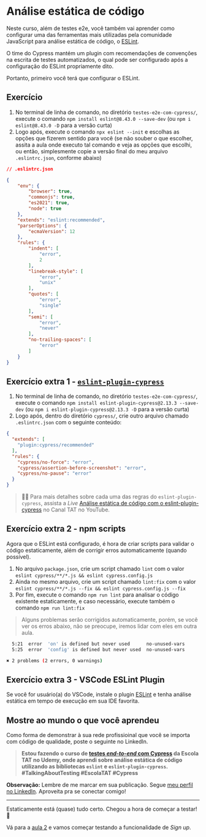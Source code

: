 # Análise estática de código

Neste curso, além de testes e2e, você também vai aprender como configurar uma das ferramentas mais utilizadas pela comunidade JavaScript para análise estática de código, o [ESLint](http://npmjs.com/package/eslint).

O time do Cypress mantém um plugin com recomendações de convenções na escrita de testes automatizados, o qual pode ser configurado após a configuração do ESLint propriamente dito.

Portanto, primeiro você terá que configurar o ESLint.

## Exercício

1. No terminal de linha de comando, no diretório `testes-e2e-com-cypress/`, execute o comando `npm install eslint@8.43.0 --save-dev` (ou `npm i eslint@8.43.0 -D` para a versão curta)
2. Logo após, execute o comando `npx eslint --init` e escolhas as opções que fizerem sentido para você (se não souber o que escolher, assita a aula onde executo tal comando e veja as opções que escolhi, ou então, simplesmente copie a versão final do meu arquivo `.eslintrc.json`, conforme abaixo)

```json
// .eslintrc.json

{
    "env": {
        "browser": true,
        "commonjs": true,
        "es2021": true,
        "node": true
    },
    "extends": "eslint:recommended",
    "parserOptions": {
        "ecmaVersion": 12
    },
    "rules": {
        "indent": [
            "error",
            2
        ],
        "linebreak-style": [
            "error",
            "unix"
        ],
        "quotes": [
            "error",
            "single"
        ],
        "semi": [
            "error",
            "never"
        ],
        "no-trailing-spaces": [
            "error"
        ]
    }
}

```

## Exercício extra 1 - [`eslint-plugin-cypress`](https://www.npmjs.com/package/eslint-plugin-cypress)

1. No terminal de linha de comando, no diretório `testes-e2e-com-cypress/`, execute o comando `npm install eslint-plugin-cypress@2.13.3 --save-dev` (ou `npm i eslint-plugin-cypress@2.13.3 -D` para a versão curta)
2. Logo após, dentro do diretório `cypress/`, crie outro arquivo chamado `.eslintrc.json` com o seguinte conteúdo:

```.eslintrc.json
{
  "extends": [
    "plugin:cypress/recommended"
  ],
  "rules": {
    "cypress/no-force": "error",
    "cypress/assertion-before-screenshot": "error",
    "cypress/no-pause": "error"
  }
}

```

> 🧑‍🏫 Para mais detalhes sobre cada uma das regras do `eslint-plugin-cypress`, assista a _Live_ [Análise estática de código com o eslint-plugin-cypress](https://www.youtube.com/live/3WEQ23HfzQU?feature=share) no Canal TAT no YouTube.

## Exercício extra 2 - npm scripts

Agora que o ESLint está configurado, é hora de criar scripts para validar o código estaticamente, além de corrigir erros automaticamente (quando possível).

1. No arquivo `package.json`, crie um script chamado `lint` com o valor `eslint cypress/**/*.js && eslint cypress.config.js`
2. Ainda no mesmo arquivo, crie um script chamado `lint:fix` com o valor `eslint cypress/**/*.js --fix && eslint cypress.config.js --fix`
3. Por fim, execute o comando `npm run lint` para analisar o código existente estaticamente, e caso necessário, execute também o comando `npm run lint:fix`

> Alguns problemas serão corrigidos automaticamente, porém, se você ver os erros abaixo, não se preocupe, iremos lidar com eles em outra aula.

```sh
  5:21  error  'on' is defined but never used      no-unused-vars
  5:25  error  'config' is defined but never used  no-unused-vars

✖ 2 problems (2 errors, 0 warnings)

```

## Exercício extra 3 - VSCode ESLint Plugin

Se você for usuário(a) do VSCode, instale o plugin [ESLint](https://marketplace.visualstudio.com/items?itemName=dbaeumer.vscode-eslint) e tenha análise estática em tempo de execução em sua IDE favorita.

## Mostre ao mundo o que você aprendeu

Como forma de demonstrar à sua rede profissioinal que você se importa com código de qualidade, poste o seguinte no LinkedIn.

> **Estou fazendo o curso de [testes _end-to-end_ com Cypress](https://www.udemy.com/course/testes-end-to-end-com-cypress/?referralCode=BFC58FC7B29F2F37904D) da Escola TAT no Udemy, onde aprendi sobre análise estática de código utilizando as bibliotecas `eslint` e `eslint-plugin-cypress`. #TalkingAboutTesting #EscolaTAT #Cypress**

**Observação:** Lembre de me marcar em sua publicação. Segue [meu perfil no LinkedIn](https://www.linkedin.com/in/walmyr-lima-e-silva-filho). Aproveita pra se conectar comigo!

___

Estaticamente está (quase) tudo certo. Chegou a hora de começar a testar! 🧪

Vá para a [aula 2](./2.md) e vamos começar testando a funcionalidade de _Sign up_.
